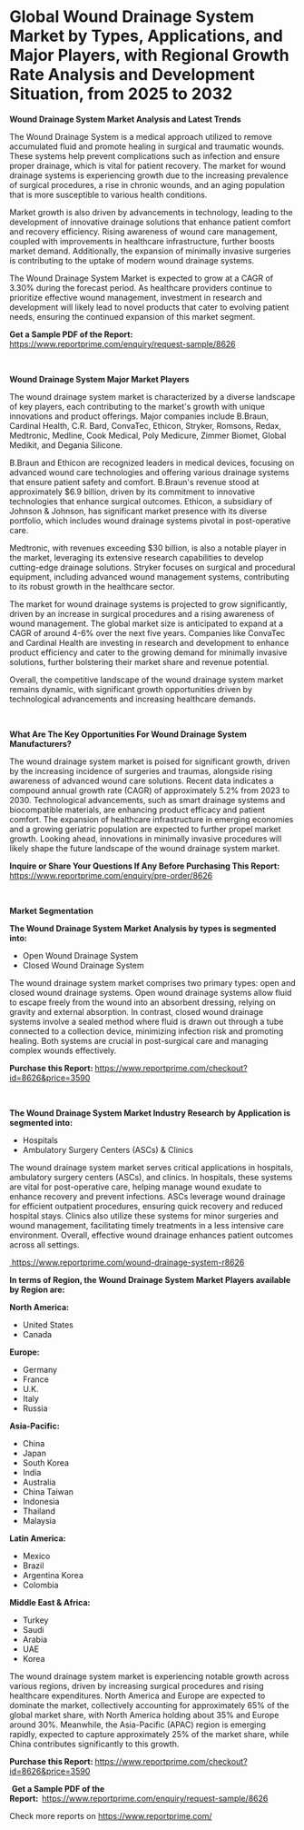 <p><h1>Global Wound Drainage System Market by Types, Applications, and Major Players, with Regional Growth Rate Analysis and Development Situation, from 2025 to 2032</h1></p><p><strong>Wound Drainage System Market Analysis and Latest Trends</strong></p>
<p><p>The Wound Drainage System is a medical approach utilized to remove accumulated fluid and promote healing in surgical and traumatic wounds. These systems help prevent complications such as infection and ensure proper drainage, which is vital for patient recovery. The market for wound drainage systems is experiencing growth due to the increasing prevalence of surgical procedures, a rise in chronic wounds, and an aging population that is more susceptible to various health conditions.</p><p>Market growth is also driven by advancements in technology, leading to the development of innovative drainage solutions that enhance patient comfort and recovery efficiency. Rising awareness of wound care management, coupled with improvements in healthcare infrastructure, further boosts market demand. Additionally, the expansion of minimally invasive surgeries is contributing to the uptake of modern wound drainage systems.</p><p>The Wound Drainage System Market is expected to grow at a CAGR of 3.30% during the forecast period. As healthcare providers continue to prioritize effective wound management, investment in research and development will likely lead to novel products that cater to evolving patient needs, ensuring the continued expansion of this market segment.</p></p>
<p><strong>Get a Sample PDF of the Report:&nbsp;</strong> <a href="https://www.reportprime.com/enquiry/request-sample/8626?utm_campaign=3198&utm_medium=2&utm_source=Github&utm_content=ia&utm_term=20032025&utm_id=wound-drainage-system">https://www.reportprime.com/enquiry/request-sample/8626</a></p>
<p>&nbsp;</p>
<p><strong>Wound Drainage System Major Market Players</strong></p>
<p><p>The wound drainage system market is characterized by a diverse landscape of key players, each contributing to the market's growth with unique innovations and product offerings. Major companies include B.Braun, Cardinal Health, C.R. Bard, ConvaTec, Ethicon, Stryker, Romsons, Redax, Medtronic, Medline, Cook Medical, Poly Medicure, Zimmer Biomet, Global Medikit, and Degania Silicone.</p><p>B.Braun and Ethicon are recognized leaders in medical devices, focusing on advanced wound care technologies and offering various drainage systems that ensure patient safety and comfort. B.Braun's revenue stood at approximately $6.9 billion, driven by its commitment to innovative technologies that enhance surgical outcomes. Ethicon, a subsidiary of Johnson & Johnson, has significant market presence with its diverse portfolio, which includes wound drainage systems pivotal in post-operative care.</p><p>Medtronic, with revenues exceeding $30 billion, is also a notable player in the market, leveraging its extensive research capabilities to develop cutting-edge drainage solutions. Stryker focuses on surgical and procedural equipment, including advanced wound management systems, contributing to its robust growth in the healthcare sector.</p><p>The market for wound drainage systems is projected to grow significantly, driven by an increase in surgical procedures and a rising awareness of wound management. The global market size is anticipated to expand at a CAGR of around 4-6% over the next five years. Companies like ConvaTec and Cardinal Health are investing in research and development to enhance product efficiency and cater to the growing demand for minimally invasive solutions, further bolstering their market share and revenue potential.</p><p>Overall, the competitive landscape of the wound drainage system market remains dynamic, with significant growth opportunities driven by technological advancements and increasing healthcare demands.</p></p>
<p>&nbsp;</p>
<p><strong>What Are The Key Opportunities For Wound Drainage System Manufacturers?</strong></p>
<p><p>The wound drainage system market is poised for significant growth, driven by the increasing incidence of surgeries and traumas, alongside rising awareness of advanced wound care solutions. Recent data indicates a compound annual growth rate (CAGR) of approximately 5.2% from 2023 to 2030. Technological advancements, such as smart drainage systems and biocompatible materials, are enhancing product efficacy and patient comfort. The expansion of healthcare infrastructure in emerging economies and a growing geriatric population are expected to further propel market growth. Looking ahead, innovations in minimally invasive procedures will likely shape the future landscape of the wound drainage system market.</p></p>
<p><strong>Inquire or Share Your Questions If Any Before Purchasing This Report:</strong> <a href="https://www.reportprime.com/enquiry/pre-order/8626?utm_campaign=3198&utm_medium=2&utm_source=Github&utm_content=ia&utm_term=20032025&utm_id=wound-drainage-system">https://www.reportprime.com/enquiry/pre-order/8626</a></p>
<p>&nbsp;</p>
<p><strong>Market Segmentation</strong></p>
<p><strong>The Wound Drainage System Market Analysis by types is segmented into:</strong></p>
<p><ul><li>Open Wound Drainage System</li><li>Closed Wound Drainage System</li></ul></p>
<p><p>The wound drainage system market comprises two primary types: open and closed wound drainage systems. Open wound drainage systems allow fluid to escape freely from the wound into an absorbent dressing, relying on gravity and external absorption. In contrast, closed wound drainage systems involve a sealed method where fluid is drawn out through a tube connected to a collection device, minimizing infection risk and promoting healing. Both systems are crucial in post-surgical care and managing complex wounds effectively.</p></p>
<p><strong>Purchase this Report:&nbsp;</strong><a href="https://www.reportprime.com/checkout?id=8626&price=3590&utm_campaign=3198&utm_medium=2&utm_source=Github&utm_content=ia&utm_term=20032025&utm_id=wound-drainage-system">https://www.reportprime.com/checkout?id=8626&price=3590</a></p>
<p>&nbsp;</p>
<p><strong>The Wound Drainage System Market Industry Research by Application is segmented into:</strong></p>
<p><ul><li>Hospitals</li><li>Ambulatory Surgery Centers (ASCs) & Clinics</li></ul></p>
<p><p>The wound drainage system market serves critical applications in hospitals, ambulatory surgery centers (ASCs), and clinics. In hospitals, these systems are vital for post-operative care, helping manage wound exudate to enhance recovery and prevent infections. ASCs leverage wound drainage for efficient outpatient procedures, ensuring quick recovery and reduced hospital stays. Clinics also utilize these systems for minor surgeries and wound management, facilitating timely treatments in a less intensive care environment. Overall, effective wound drainage enhances patient outcomes across all settings.</p></p>
<p><a href="https://www.reportprime.com/wound-drainage-system-r8626?utm_campaign=3198&utm_medium=2&utm_source=Github&utm_content=ia&utm_term=20032025&utm_id=wound-drainage-system">&nbsp;https://www.reportprime.com/wound-drainage-system-r8626</a></p>
<p><strong>In terms of Region, the Wound Drainage System Market Players available by Region are:</strong></p>
<p>
    <p> <strong> North America: </strong>
        <ul>
            <li>United States</li>
            <li>Canada</li>
        </ul>
        </p> 
    <p> <strong> Europe: </strong>
        <ul>
            <li>Germany</li>
            <li>France</li>
            <li>U.K.</li>
            <li>Italy</li>
            <li>Russia</li>
        </ul>
        </p> 
    <p> <strong> Asia-Pacific: </strong>
        <ul>
            <li>China</li>
            <li>Japan</li>
            <li>South Korea</li>
            <li>India</li>
            <li>Australia</li>
            <li>China Taiwan</li>
            <li>Indonesia</li>
            <li>Thailand</li>
            <li>Malaysia</li>
        </ul>
        </p> 
    <p> <strong> Latin America: </strong>
        <ul>
            <li>Mexico</li>
            <li>Brazil</li>
            <li>Argentina Korea</li>
            <li>Colombia</li>
        </ul>
        </p> 
    <p> <strong> Middle East & Africa: </strong>
        <ul>
            <li>Turkey</li>
            <li>Saudi</li>
            <li>Arabia</li>
            <li>UAE</li>
            <li>Korea</li>
        </ul>
    </p>
    </p>
<p><p>The wound drainage system market is experiencing notable growth across various regions, driven by increasing surgical procedures and rising healthcare expenditures. North America and Europe are expected to dominate the market, collectively accounting for approximately 65% of the global market share, with North America holding about 35% and Europe around 30%. Meanwhile, the Asia-Pacific (APAC) region is emerging rapidly, expected to capture approximately 25% of the market share, while China contributes significantly to this growth.</p></p>
<p><strong>Purchase this Report: </strong><a href="https://www.reportprime.com/checkout?id=8626&price=3590&utm_campaign=3198&utm_medium=2&utm_source=Github&utm_content=ia&utm_term=20032025&utm_id=wound-drainage-system">https://www.reportprime.com/checkout?id=8626&price=3590</a></p>
<p>&nbsp;<strong>Get a Sample PDF of the Report:&nbsp;&nbsp;</strong><a href="https://www.reportprime.com/enquiry/request-sample/8626?utm_campaign=3198&utm_medium=2&utm_source=Github&utm_content=ia&utm_term=20032025&utm_id=wound-drainage-system">https://www.reportprime.com/enquiry/request-sample/8626</a></p>
<p><strong></strong></p>
<p>Check more reports on <a href="https://www.reportprime.com/?utm_campaign=3198&utm_medium=2&utm_source=Github&utm_content=ia&utm_term=20032025&utm_id=wound-drainage-system">https://www.reportprime.com/</a></p>